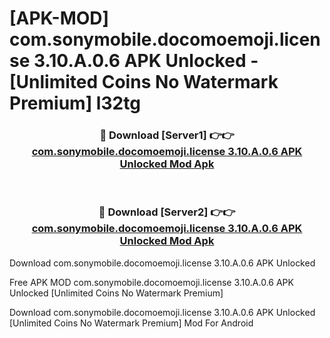 # [APK-MOD] com.sonymobile.docomoemoji.license 3.10.A.0.6 APK Unlocked - [Unlimited Coins No Watermark Premium] l32tg



<div align="center">
<h3>🔴 Download [Server1] 👉👉 <a href="https://momento.my/?title=com.sonymobile.docomoemoji.license_3.10.A.0.6_APK_Unlocked">com.sonymobile.docomoemoji.license 3.10.A.0.6 APK Unlocked Mod Apk</a></h3><br>

<h3>🔴 Download [Server2] 👉👉 <a href="https://momento.my/?title=com.sonymobile.docomoemoji.license_3.10.A.0.6_APK_Unlocked">com.sonymobile.docomoemoji.license 3.10.A.0.6 APK Unlocked Mod Apk</a></h3>
</div>



Download com.sonymobile.docomoemoji.license 3.10.A.0.6 APK Unlocked 

Free APK MOD com.sonymobile.docomoemoji.license 3.10.A.0.6 APK Unlocked [Unlimited Coins No Watermark Premium]

Download com.sonymobile.docomoemoji.license 3.10.A.0.6 APK Unlocked [Unlimited Coins No Watermark Premium] Mod For Android
